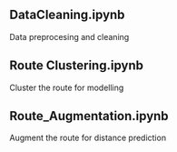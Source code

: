 ## DataCleaning.ipynb
Data preprocesing and cleaning

## Route Clustering.ipynb
Cluster the route for modelling

## Route_Augmentation.ipynb
Augment the route for distance prediction